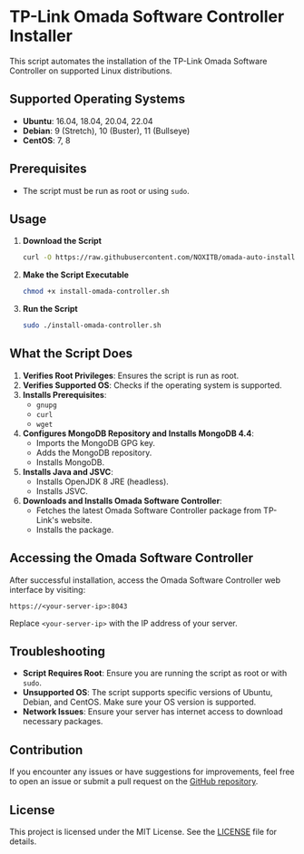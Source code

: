 # TP-Link Omada Software Controller Installer

This script automates the installation of the TP-Link Omada Software Controller on supported Linux distributions.

## Supported Operating Systems

- **Ubuntu**: 16.04, 18.04, 20.04, 22.04
- **Debian**: 9 (Stretch), 10 (Buster), 11 (Bullseye)
- **CentOS**: 7, 8

## Prerequisites

- The script must be run as root or using `sudo`.

## Usage

1. **Download the Script**

   ```bash
   curl -O https://raw.githubusercontent.com/NOXITB/omada-auto-installer/main/install.sh
   ```

2. **Make the Script Executable**

   ```bash
   chmod +x install-omada-controller.sh
   ```

3. **Run the Script**

   ```bash
   sudo ./install-omada-controller.sh
   ```

## What the Script Does

1. **Verifies Root Privileges**: Ensures the script is run as root.
2. **Verifies Supported OS**: Checks if the operating system is supported.
3. **Installs Prerequisites**:
   - `gnupg`
   - `curl`
   - `wget`
4. **Configures MongoDB Repository and Installs MongoDB 4.4**:
   - Imports the MongoDB GPG key.
   - Adds the MongoDB repository.
   - Installs MongoDB.
5. **Installs Java and JSVC**:
   - Installs OpenJDK 8 JRE (headless).
   - Installs JSVC.
6. **Downloads and Installs Omada Software Controller**:
   - Fetches the latest Omada Software Controller package from TP-Link's website.
   - Installs the package.

## Accessing the Omada Software Controller

After successful installation, access the Omada Software Controller web interface by visiting:

```
https://<your-server-ip>:8043
```

Replace `<your-server-ip>` with the IP address of your server.

## Troubleshooting

- **Script Requires Root**: Ensure you are running the script as root or with `sudo`.
- **Unsupported OS**: The script supports specific versions of Ubuntu, Debian, and CentOS. Make sure your OS version is supported.
- **Network Issues**: Ensure your server has internet access to download necessary packages.

## Contribution

If you encounter any issues or have suggestions for improvements, feel free to open an issue or submit a pull request on the [GitHub repository](https://github.com/NOXITB/omada-auto-installer).

## License

This project is licensed under the MIT License. See the [LICENSE](LICENSE) file for details.
